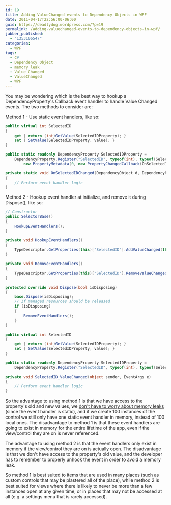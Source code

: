 ```yaml
---
id: 19
title: Adding ValueChanged events to Dependency Objects in WPF
date: 2011-04-17T22:56:00-06:00
guid: https://deadlydog.wordpress.com/?p=19
permalink: /adding-valuechanged-events-to-dependency-objects-in-wpf/
jabber_published:
  - "1353106547"
categories:
  - WPF
tags:
  - C#
  - Dependency Object
  - memory leak
  - Value Changed
  - ValueChanged
  - WPF
---
```

You may be wondering which is the best way to hookup a DependencyProperty's Callback event handler to handle Value Changed events. The two methods to consider are:

Method 1 - Use static event handlers, like so:

```csharp
public virtual int SelectedID
{
	get { return (int)GetValue(SelectedIDProperty); }
	set { SetValue(SelectedIDProperty, value); }
}

public static readonly DependencyProperty SelectedIDProperty =
	DependencyProperty.Register("SelectedID", typeof(int), typeof(SelectorBase),
		new PropertyMetadata(0, new PropertyChangedCallback(OnSelectedIDChanged)));

private static void OnSelectedIDChanged(DependencyObject d, DependencyPropertyChangedEventArgs e)
{
	// Perform event handler logic
}
```

Method 2 - Hookup event handler at initialize, and remove it during Dispose(), like so:

```csharp
// Constructor
public SelectorBase()
{
	HookupEventHandlers();
}

private void HookupEventHandlers()
{
	TypeDescriptor.GetProperties(this)["SelectedID"].AddValueChanged(this, SelectedID_ValueChanged);
}

private void RemoveEventHandlers()
{
	TypeDescriptor.GetProperties(this)["SelectedID"].RemoveValueChanged(this, SelectedID_ValueChanged);
}

protected override void Dispose(bool isDisposing)
{
	base.Dispose(isDisposing);
	// If managed resources should be released
	if (isDisposing)
	{
		RemoveEventHandlers();
	}
}

public virtual int SelectedID
{
	get { return (int)GetValue(SelectedIDProperty); }
	set { SetValue(SelectedIDProperty, value); }
}

public static readonly DependencyProperty SelectedIDProperty =
	DependencyProperty.Register("SelectedID", typeof(int), typeof(SelectorBase), new PropertyMetadata(0));

private void SelectedID_ValueChanged(object sender, EventArgs e)
{
	// Perform event handler logic
}
```

So the advantage to using method 1 is that we have access to the property's old and new values, we <a href="http://social.msdn.microsoft.com/Forums/en-US/wpf/thread/6f18c879-6ea4-4473-b316-30c4fd5f43b5" target="_blank">don't have to worry about memory leaks</a> (since the event handler is static), and if we create 100 instances of the control we still only have one static event handler in memory, instead of 100 local ones. The disadvantage to method 1 is that these event handlers are going to exist in memory for the entire lifetime of the app, even if the view/control they are on is never referenced.

The advantage to using method 2 is that the event handlers only exist in memory if the view/control they are on is actually open. The disadvantage is that we don't have access to the property's old value, and the developer has to remember to properly unhook the event in order to avoid a memory leak.

So method 1 is best suited to items that are used in many places (such as custom controls that may be plastered all of the place), while method 2 is best suited for views where there is likely to never be more than a few instances open at any given time, or in places that may not be accessed at all (e.g. a settings menu that is rarely accessed).
